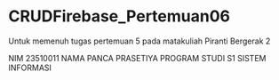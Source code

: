 # CRUDFirebase_Pertemuan06
Untuk memenuh tugas pertemuan 5 pada matakuliah Piranti Bergerak 2

NIM 23510011 NAMA PANCA PRASETIYA PROGRAM STUDI S1 SISTEM INFORMASI
